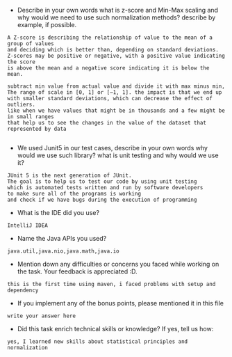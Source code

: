 - Describe in your own words what is z-score and Min-Max scaling and why would we need to use such normalization methods? describe by example, if possible.
```
A Z-score is describing the relationship of value to the mean of a group of values 
and deciding which is better than, depending on standard deviations. 
Z-scores may be positive or negative, with a positive value indicating the score 
is above the mean and a negative score indicating it is below the mean.

subtract min value from actual value and divide it with max minus min, 
The range of scale in [0, 1] or [−1, 1]. the impact is that we end up 
with smaller standard deviations, which can decrease the effect of outliers. 
like when we have values that might be in thousands and a few might be in small ranges 
that help us to see the changes in the value of the dataset that represented by data


```

- We used Junit5 in our test cases, describe in your own words why would we use such library?
  what is unit testing and why would we use it?
```
JUnit 5 is the next generation of JUnit. 
The goal is to help us to test our code by using unit testing 
which is automated tests written and run by software developers 
to make sure all of the programs is working 
and check if we have bugs during the execution of programming
```
- What is the IDE did you use?
```
IntelliJ IDEA
```

- Name the Java APIs you used?
```
java.util,java.nio,java.math,java.io
```

- Mention down any difficulties or concerns you faced while working on the task. Your feedback is appreciated :D.
```
this is the first time using maven, i faced problems with setup and dependency 
```

- If you implement any of the bonus points, please mentioned it in this file
```
write your answer here
```

- Did this task enrich technical skills or knowledge? If yes, tell us how:
```
yes, I learned new skills about statistical principles and normalization
```
